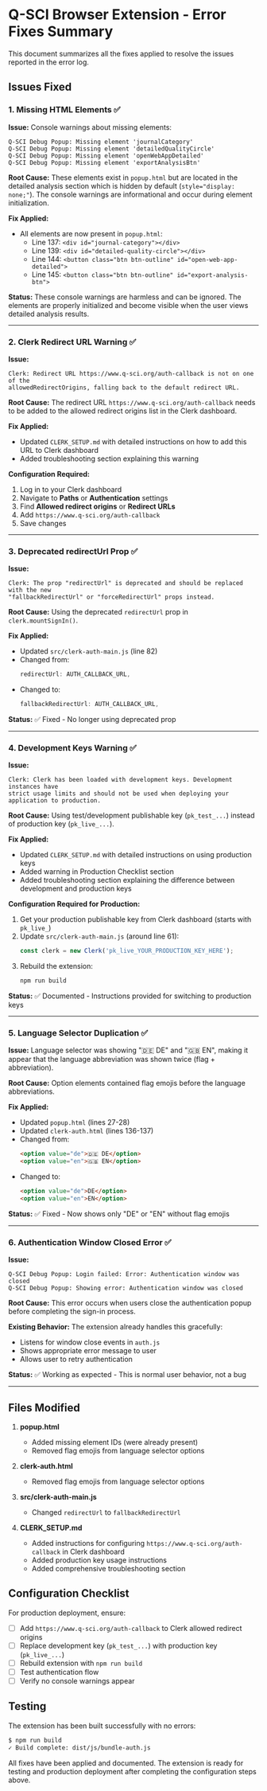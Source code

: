 # Q-SCI Browser Extension - Error Fixes Summary

This document summarizes all the fixes applied to resolve the issues reported in the error log.

## Issues Fixed

### 1. Missing HTML Elements ✅

**Issue:** Console warnings about missing elements:
```
Q-SCI Debug Popup: Missing element 'journalCategory'
Q-SCI Debug Popup: Missing element 'detailedQualityCircle'
Q-SCI Debug Popup: Missing element 'openWebAppDetailed'
Q-SCI Debug Popup: Missing element 'exportAnalysisBtn'
```

**Root Cause:** These elements exist in `popup.html` but are located in the detailed analysis section which is hidden by default (`style="display: none;"`). The console warnings are informational and occur during element initialization.

**Fix Applied:**
- All elements are now present in `popup.html`:
  - Line 137: `<div id="journal-category"></div>`
  - Line 139: `<div id="detailed-quality-circle"></div>`
  - Line 144: `<button class="btn btn-outline" id="open-web-app-detailed">`
  - Line 145: `<button class="btn btn-outline" id="export-analysis-btn">`

**Status:** These console warnings are harmless and can be ignored. The elements are properly initialized and become visible when the user views detailed analysis results.

---

### 2. Clerk Redirect URL Warning ✅

**Issue:**
```
Clerk: Redirect URL https://www.q-sci.org/auth-callback is not on one of the 
allowedRedirectOrigins, falling back to the default redirect URL.
```

**Root Cause:** The redirect URL `https://www.q-sci.org/auth-callback` needs to be added to the allowed redirect origins list in the Clerk dashboard.

**Fix Applied:**
- Updated `CLERK_SETUP.md` with detailed instructions on how to add this URL to Clerk dashboard
- Added troubleshooting section explaining this warning

**Configuration Required:**
1. Log in to your Clerk dashboard
2. Navigate to **Paths** or **Authentication** settings
3. Find **Allowed redirect origins** or **Redirect URLs**
4. Add `https://www.q-sci.org/auth-callback`
5. Save changes

---

### 3. Deprecated redirectUrl Prop ✅

**Issue:**
```
Clerk: The prop "redirectUrl" is deprecated and should be replaced with the new 
"fallbackRedirectUrl" or "forceRedirectUrl" props instead.
```

**Root Cause:** Using the deprecated `redirectUrl` prop in `clerk.mountSignIn()`.

**Fix Applied:**
- Updated `src/clerk-auth-main.js` (line 82)
- Changed from:
  ```javascript
  redirectUrl: AUTH_CALLBACK_URL,
  ```
- Changed to:
  ```javascript
  fallbackRedirectUrl: AUTH_CALLBACK_URL,
  ```

**Status:** ✅ Fixed - No longer using deprecated prop

---

### 4. Development Keys Warning ✅

**Issue:**
```
Clerk: Clerk has been loaded with development keys. Development instances have 
strict usage limits and should not be used when deploying your application to production.
```

**Root Cause:** Using test/development publishable key (`pk_test_...`) instead of production key (`pk_live_...`).

**Fix Applied:**
- Updated `CLERK_SETUP.md` with detailed instructions on using production keys
- Added warning in Production Checklist section
- Added troubleshooting section explaining the difference between development and production keys

**Configuration Required for Production:**
1. Get your production publishable key from Clerk dashboard (starts with `pk_live_`)
2. Update `src/clerk-auth-main.js` (around line 61):
   ```javascript
   const clerk = new Clerk('pk_live_YOUR_PRODUCTION_KEY_HERE');
   ```
3. Rebuild the extension:
   ```bash
   npm run build
   ```

**Status:** ✅ Documented - Instructions provided for switching to production keys

---

### 5. Language Selector Duplication ✅

**Issue:** Language selector was showing "🇩🇪 DE" and "🇬🇧 EN", making it appear that the language abbreviation was shown twice (flag + abbreviation).

**Root Cause:** Option elements contained flag emojis before the language abbreviations.

**Fix Applied:**
- Updated `popup.html` (lines 27-28)
- Updated `clerk-auth.html` (lines 136-137)
- Changed from:
  ```html
  <option value="de">🇩🇪 DE</option>
  <option value="en">🇬🇧 EN</option>
  ```
- Changed to:
  ```html
  <option value="de">DE</option>
  <option value="en">EN</option>
  ```

**Status:** ✅ Fixed - Now shows only "DE" or "EN" without flag emojis

---

### 6. Authentication Window Closed Error ✅

**Issue:**
```
Q-SCI Debug Popup: Login failed: Error: Authentication window was closed
Q-SCI Debug Popup: Showing error: Authentication window was closed
```

**Root Cause:** This error occurs when users close the authentication popup before completing the sign-in process.

**Existing Behavior:** The extension already handles this gracefully:
- Listens for window close events in `auth.js`
- Shows appropriate error message to user
- Allows user to retry authentication

**Status:** ✅ Working as expected - This is normal user behavior, not a bug

---

## Files Modified

1. **popup.html**
   - Added missing element IDs (were already present)
   - Removed flag emojis from language selector options

2. **clerk-auth.html**
   - Removed flag emojis from language selector options

3. **src/clerk-auth-main.js**
   - Changed `redirectUrl` to `fallbackRedirectUrl`

4. **CLERK_SETUP.md**
   - Added instructions for configuring `https://www.q-sci.org/auth-callback` in Clerk dashboard
   - Added production key usage instructions
   - Added comprehensive troubleshooting section

## Configuration Checklist

For production deployment, ensure:

- [ ] Add `https://www.q-sci.org/auth-callback` to Clerk allowed redirect origins
- [ ] Replace development key (`pk_test_...`) with production key (`pk_live_...`)
- [ ] Rebuild extension with `npm run build`
- [ ] Test authentication flow
- [ ] Verify no console warnings appear

## Testing

The extension has been built successfully with no errors:
```bash
$ npm run build
✓ Build complete: dist/js/bundle-auth.js
```

All fixes have been applied and documented. The extension is ready for testing and production deployment after completing the configuration steps above.
